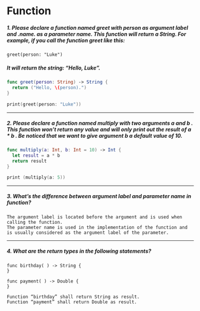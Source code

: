 Function
==========================================


##### 1. Please declare a function named greet with person as argument label and .name. as a parameter name. This function will return a String. For example, if you call the function greet like this:
    greet(person: "Luke")
##### It will return the string: “Hello, Luke”.
```swift
func greet(person: String) -> String {
  return ("Hello, \(person).")
}
 
print(greet(person: "Luke"))
```
-------

##### 2. Please declare a function named multiply with two arguments a and b . This function won’t return any value and will only print out the result of a * b . Be noticed that we want to give argument b a default value of 10.
```swift
func multiply(a: Int, b: Int = 10) -> Int {
  let result = a * b 
  return result 
}

print (multiply(a: 5))
```
-------

##### 3. What’s the difference between argument label and parameter name in function?
```
The argument label is located before the argument and is used when calling the function.
The parameter name is used in the implementation of the function and is usually considered as the argument label of the parameter.
```
-------

##### 4. What are the return types in the following statements? 
    func birthday( ) -> String {
    }
    
    func payment( ) -> Double { 
    }
```
Function “birthday” shall return String as result.
Function “payment” shall return Double as result.
```
